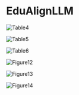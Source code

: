 # EduAlignLLM

![Table4](./image/Table4.png)

![Table5](./image/Table5.png)

![Table6](./image/Table6.png)

![Figure12](./image/Figure12.png)

![Figure13](./image/Figure13.png)

![Figure14](./image/Figure14.png)





<!-- 

<p align="center">
<img src="./image/Table1_improved.png" alt="Table 1 Improved" width="600" height="920">
</p>

-->
